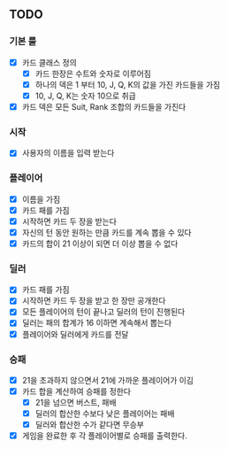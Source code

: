 ## TODO

### 기본 룰
- [X] 카드 클래스 정의
    - [x] 카드 한장은 수트와 숫자로 이루어짐
    - [x] 하나의 덱은 1 부터 10, J, Q, K의 값을 가진 카드들을 가짐
    - [x] 10, J, Q, K는 숫자 10으로 취급
- [x] 카드 덱은 모든 Suit, Rank 조합의 카드들을 가진다

### 시작
- [x] 사용자의 이름을 입력 받는다

### 플레이어
- [x] 이름을 가짐
- [x] 카드 패를 가짐
- [x] 시작하면 카드 두 장을 받는다
- [x] 자신의 턴 동안 원하는 만큼 카드를 계속 뽑을 수 있다
- [x] 카드의 합이 21 이상이 되면 더 이상 뽑을 수 없다

### 딜러
- [x] 카드 패를 가짐
- [x] 시작하면 카드 두 장을 받고 한 장만 공개한다
- [x] 모든 플레이어의 턴이 끝나고 딜러의 턴이 진행된다
- [x] 딜러는 패의 합계가 16 이하면 계속해서 뽑는다
- [x] 플레이어와 딜러에게 카드를 전달

### 승패
- [x] 21을 초과하지 않으면서 21에 가까운 플레이어가 이김
- [x] 카드 합을 계산하여 승패를 정한다
  - [x] 21을 넘으면 버스트, 패배
  - [x] 딜러의 합산한 수보다 낮은 플레이어는 패배
  - [x] 딜러와 합산한 수가 같다면 무승부
- [x] 게임을 완료한 후 각 플레이어별로 승패를 출력한다.